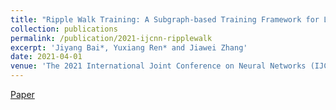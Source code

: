 ```yaml
---
title: "Ripple Walk Training: A Subgraph-based Training Framework for Large and Deep Graph Neural Network"
collection: publications
permalink: /publication/2021-ijcnn-ripplewalk
excerpt: 'Jiyang Bai*, Yuxiang Ren* and Jiawei Zhang'
date: 2021-04-01
venue: 'The 2021 International Joint Conference on Neural Networks (IJCNN ’21), Virtual Event, July 18-22'
---
```

[Paper](http://yuxiangren.github.io/files/RippleWalk2021.pdf)



